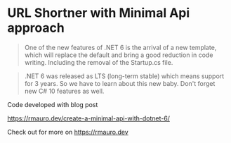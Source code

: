 # URL Shortner with Minimal Api approach

> One of the new features of .NET 6 is the arrival of a new template, which will replace the default and bring a good reduction in code writing. Including the removal of the Startup.cs file.

> .NET 6 was released as LTS (long-term stable) which means support for 3 years. So we have to learn about this new baby. Don't forget new C# 10 features as well.

Code developed with blog post

https://rmauro.dev/create-a-minimal-api-with-dotnet-6/

Check out for more on https://rmauro.dev
